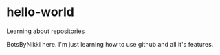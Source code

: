 # hello-world
Learning about repositories

BotsByNikki here. I'm just learning how to use github and all it's features.
